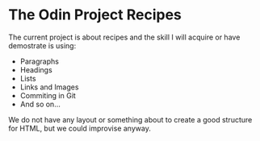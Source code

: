 # The Odin Project Recipes

The current project is about recipes and the skill I will acquire or have demostrate is using:

- Paragraphs
- Headings
- Lists
- Links and Images
- Commiting in Git
- And so on...

We do not have any layout or something about to create a good structure for HTML, but we could improvise anyway.